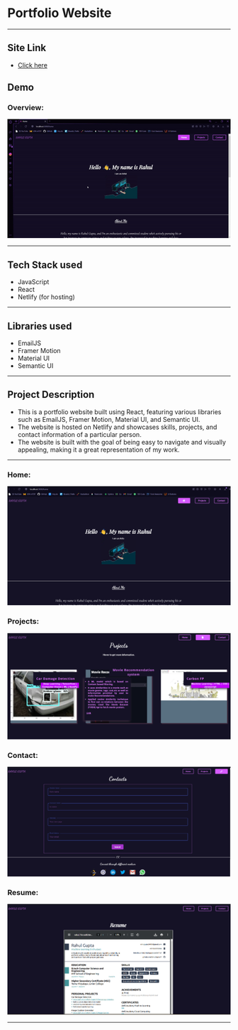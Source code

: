 # **Portfolio Website**

---

## Site Link

- [Click here](https://rahul-guptaportfolio.netlify.app/)

## Demo

### Overview:

![](portfolio-rahul.gif)

---

## Tech Stack used

- JavaScript
- React
- Netlify (for hosting)

---

## Libraries used

- EmailJS
- Framer Motion
- Material UI
- Semantic UI

---

## Project Description

- This is a portfolio website built using React, featuring various libraries such as EmailJS, Framer Motion, Material UI, and Semantic UI.
- The website is hosted on Netlify and showcases skills, projects, and contact information of a particular person.
- The website is built with the goal of being easy to navigate and visually appealing, making it a great representation of my work.

---



### Home:

![](ss-images/home.png)

### Projects:

![](ss-images/projects.png)

### Contact:

![](ss-images/contact.png)

### Resume:

![](ss-images/Resume.png)

---


